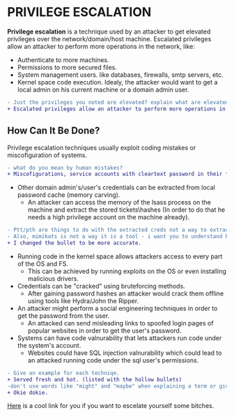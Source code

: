 # PRIVILEGE ESCALATION
**Privilege escalation** is a technique used by an attacker to get elevated privileges over the network/domain/host machine. Escalated privileges allow an attacker to perform more operations in the network, like:
- Authenticate to more machines.
- Permissions to more secured files.
- System management users. like databases, firewalls, smtp servers, etc.
- Kernel space code execution.
Idealy, the attacker would want to get a local admin on his current machine or a domain admin user.
```diff
- Just the privileges you noted are elevated? explain what are elevated privileges
+ Escalated privileges allow an attacker to perform more operations in the network\domain\local machine.
```

## How Can It Be Done?
Privilege escalation techniques usually exploit coding mistakes or miscofiguration of systems.
```diff
- what do you mean by human mistakes?
+ Miscofigurations, service accounts with cleartext password in their files for example.
```
* Other domain admin's/user's credentials can be extracted from local password cache (memory carving).
  - An attacker can access the memory of the lsass process on the machine and extract the stored tickets\hashes (In order to do that he needs a high privilege account  on the machine already).
```diff
- Ptt/pth are things to do with the extracted creds not a way to extract them, give a way for that
- Also, mimikats is not a way it is a tool - i want you to understand behind the scenes
+ I changed the bullet to be more accurate.
```
* Running code in the kernel space allows attackers access to every part of the OS and FS.
  - This can be achieved by running exploits on the OS or even installing malicious drivers.
* Credentials can be "cracked" using bruteforcing methods.
  - After gaining password hashes an attacker would crack them offline using tools like Hydra/John the Ripper.
* An attacker might perform a social engineering techniques in order to get the password from the user.
  - An attacked can send misleading links to spoofed login pages of popular websites in order to get the user's password.
* Systems can have code valnurability that lets attackers run code under the system's account.
  - Websites could have SQL injection valnurability which could lead to an attacked running code under the sql user's permissions.

```diff
- Give an example for each techniqe.
+ Served fresh and hot. (listed with the hollow bullets)
-don't use words like "might" and "maybe" when explaining a term or giving an example (say he can\would)
+ Okie dokie.
```

[Here](https://www.exploit-db.com/) is a cool link for you if you want to escelate yourself some bitches.
